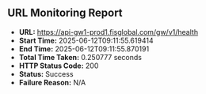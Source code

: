 ## URL Monitoring Report

- **URL:** https://api-gw1-prod1.fisglobal.com/gw/v1/health
- **Start Time:** 2025-06-12T09:11:55.619414
- **End Time:** 2025-06-12T09:11:55.870191
- **Total Time Taken:** 0.250777 seconds
- **HTTP Status Code:** 200
- **Status:** Success
- **Failure Reason:** N/A
